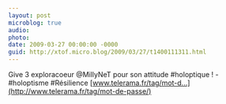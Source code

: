 ```yaml
---
layout: post
microblog: true
audio: 
photo: 
date: 2009-03-27 00:00:00 -0000
guid: http://xtof.micro.blog/2009/03/27/t1400111311.html
---
```

Give 3  exploracoeur @MillyNeT pour son attitude #holoptique ! -  #holoptisme #Résilience [www.telerama.fr/tag/mot-d...](http://www.telerama.fr/tag/mot-de-passe/)
